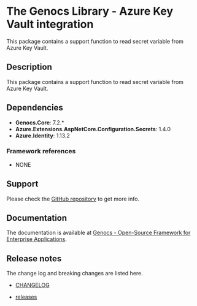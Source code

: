# The Genocs Library - Azure Key Vault integration

This package contains a support function to read secret variable from Azure Key Vault.

## Description

This package contains a support function to read secret variable from Azure Key Vault.


## Dependencies

- **Genocs.Core**: 7.2.*
- **Azure.Extensions.AspNetCore.Configuration.Secrets**: 1.4.0
- **Azure.Identity**: 1.13.2


### Framework references
- NONE

## Support

Please check the [GitHub repository](https://github.com/Genocs/genocs-library) to get more info.

## Documentation

The documentation is available at [Genocs - Open-Source Framework for Enterprise Applications](https://genocs-blog.netlify.app/).


## Release notes

The change log and breaking changes are listed here.

- [CHANGELOG](https://github.com/Genocs/genocs-library/blob/main/CHANGELOG.md)

- [releases](https://github.com/Genocs/genocs-library/releases)